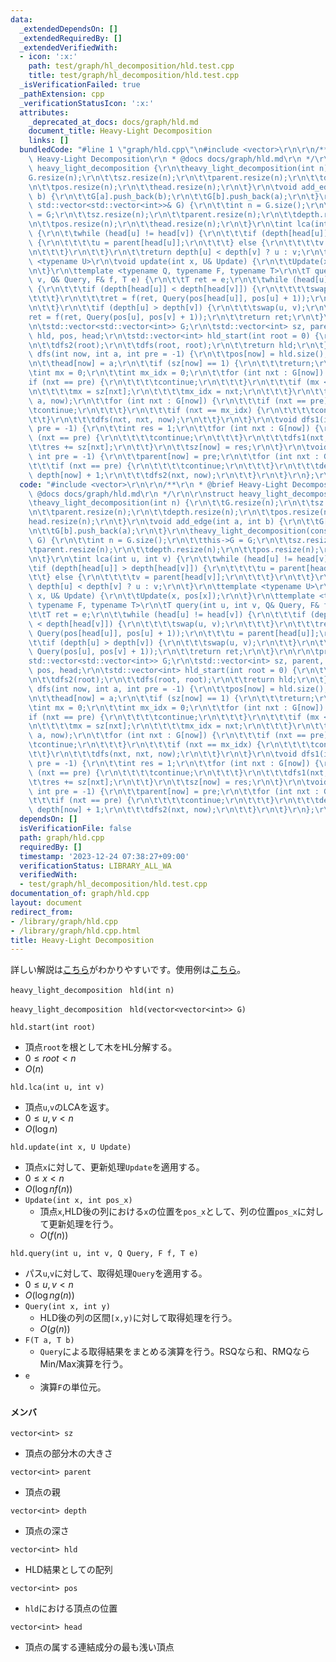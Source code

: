 ```yaml
---
data:
  _extendedDependsOn: []
  _extendedRequiredBy: []
  _extendedVerifiedWith:
  - icon: ':x:'
    path: test/graph/hl_decomposition/hld.test.cpp
    title: test/graph/hl_decomposition/hld.test.cpp
  _isVerificationFailed: true
  _pathExtension: cpp
  _verificationStatusIcon: ':x:'
  attributes:
    _deprecated_at_docs: docs/graph/hld.md
    document_title: Heavy-Light Decomposition
    links: []
  bundledCode: "#line 1 \"graph/hld.cpp\"\n#include <vector>\r\n\r\n/**\r\n * @brief\
    \ Heavy-Light Decomposition\r\n * @docs docs/graph/hld.md\r\n */\r\n\r\nstruct\
    \ heavy_light_decomposition {\r\n\theavy_light_decomposition(int n) {\r\n\t\t\
    G.resize(n);\r\n\t\tsz.resize(n);\r\n\t\tparent.resize(n);\r\n\t\tdepth.resize(n);\r\
    \n\t\tpos.resize(n);\r\n\t\thead.resize(n);\r\n\t}\r\n\tvoid add_edge(int a, int\
    \ b) {\r\n\t\tG[a].push_back(b);\r\n\t\tG[b].push_back(a);\r\n\t}\r\n\theavy_light_decomposition(const\
    \ std::vector<std::vector<int>>& G) {\r\n\t\tint n = G.size();\r\n\t\tthis->G\
    \ = G;\r\n\t\tsz.resize(n);\r\n\t\tparent.resize(n);\r\n\t\tdepth.resize(n);\r\
    \n\t\tpos.resize(n);\r\n\t\thead.resize(n);\r\n\t}\r\n\tint lca(int u, int v)\
    \ {\r\n\t\twhile (head[u] != head[v]) {\r\n\t\t\tif (depth[head[u]] > depth[head[v]])\
    \ {\r\n\t\t\t\tu = parent[head[u]];\r\n\t\t\t} else {\r\n\t\t\t\tv = parent[head[v]];\r\
    \n\t\t\t}\r\n\t\t}\r\n\t\treturn depth[u] < depth[v] ? u : v;\r\n\t}\r\n\ttemplate\
    \ <typename U>\r\n\tvoid update(int x, U& Update) {\r\n\t\tUpdate(x, pos[x]);\r\
    \n\t}\r\n\ttemplate <typename Q, typename F, typename T>\r\n\tT query(int u, int\
    \ v, Q& Query, F& f, T e) {\r\n\t\tT ret = e;\r\n\t\twhile (head[u] != head[v])\
    \ {\r\n\t\t\tif (depth[head[u]] < depth[head[v]]) {\r\n\t\t\t\tswap(u, v);\r\n\
    \t\t\t}\r\n\t\t\tret = f(ret, Query(pos[head[u]], pos[u] + 1));\r\n\t\t\tu = parent[head[u]];\r\
    \n\t\t}\r\n\t\tif (depth[u] > depth[v]) {\r\n\t\t\tswap(u, v);\r\n\t\t}\r\n\t\t\
    ret = f(ret, Query(pos[u], pos[v] + 1));\r\n\t\treturn ret;\r\n\t}\r\n\r\n\tprivate:\r\
    \n\tstd::vector<std::vector<int>> G;\r\n\tstd::vector<int> sz, parent, depth,\
    \ hld, pos, head;\r\n\tstd::vector<int> hld_start(int root = 0) {\r\n\t\tdfs1(root);\r\
    \n\t\tdfs2(root);\r\n\t\tdfs(root, root);\r\n\t\treturn hld;\r\n\t}\r\n\tvoid\
    \ dfs(int now, int a, int pre = -1) {\r\n\t\tpos[now] = hld.size();\r\n\t\thld.push_back(now);\r\
    \n\t\thead[now] = a;\r\n\t\tif (sz[now] == 1) {\r\n\t\t\treturn;\r\n\t\t}\r\n\t\
    \tint mx = 0;\r\n\t\tint mx_idx = 0;\r\n\t\tfor (int nxt : G[now]) {\r\n\t\t\t\
    if (nxt == pre) {\r\n\t\t\t\tcontinue;\r\n\t\t\t}\r\n\t\t\tif (mx < sz[nxt]) {\r\
    \n\t\t\t\tmx = sz[nxt];\r\n\t\t\t\tmx_idx = nxt;\r\n\t\t\t}\r\n\t\t}\r\n\t\tdfs(mx_idx,\
    \ a, now);\r\n\t\tfor (int nxt : G[now]) {\r\n\t\t\tif (nxt == pre) {\r\n\t\t\t\
    \tcontinue;\r\n\t\t\t}\r\n\t\t\tif (nxt == mx_idx) {\r\n\t\t\t\tcontinue;\r\n\t\
    \t\t}\r\n\t\t\tdfs(nxt, nxt, now);\r\n\t\t}\r\n\t}\r\n\tvoid dfs1(int now, int\
    \ pre = -1) {\r\n\t\tint res = 1;\r\n\t\tfor (int nxt : G[now]) {\r\n\t\t\tif\
    \ (nxt == pre) {\r\n\t\t\t\tcontinue;\r\n\t\t\t}\r\n\t\t\tdfs1(nxt, now);\r\n\t\
    \t\tres += sz[nxt];\r\n\t\t}\r\n\t\tsz[now] = res;\r\n\t}\r\n\tvoid dfs2(int now,\
    \ int pre = -1) {\r\n\t\tparent[now] = pre;\r\n\t\tfor (int nxt : G[now]) {\r\n\
    \t\t\tif (nxt == pre) {\r\n\t\t\t\tcontinue;\r\n\t\t\t}\r\n\t\t\tdepth[nxt] =\
    \ depth[now] + 1;\r\n\t\t\tdfs2(nxt, now);\r\n\t\t}\r\n\t}\r\n};\r\n"
  code: "#include <vector>\r\n\r\n/**\r\n * @brief Heavy-Light Decomposition\r\n *\
    \ @docs docs/graph/hld.md\r\n */\r\n\r\nstruct heavy_light_decomposition {\r\n\
    \theavy_light_decomposition(int n) {\r\n\t\tG.resize(n);\r\n\t\tsz.resize(n);\r\
    \n\t\tparent.resize(n);\r\n\t\tdepth.resize(n);\r\n\t\tpos.resize(n);\r\n\t\t\
    head.resize(n);\r\n\t}\r\n\tvoid add_edge(int a, int b) {\r\n\t\tG[a].push_back(b);\r\
    \n\t\tG[b].push_back(a);\r\n\t}\r\n\theavy_light_decomposition(const std::vector<std::vector<int>>&\
    \ G) {\r\n\t\tint n = G.size();\r\n\t\tthis->G = G;\r\n\t\tsz.resize(n);\r\n\t\
    \tparent.resize(n);\r\n\t\tdepth.resize(n);\r\n\t\tpos.resize(n);\r\n\t\thead.resize(n);\r\
    \n\t}\r\n\tint lca(int u, int v) {\r\n\t\twhile (head[u] != head[v]) {\r\n\t\t\
    \tif (depth[head[u]] > depth[head[v]]) {\r\n\t\t\t\tu = parent[head[u]];\r\n\t\
    \t\t} else {\r\n\t\t\t\tv = parent[head[v]];\r\n\t\t\t}\r\n\t\t}\r\n\t\treturn\
    \ depth[u] < depth[v] ? u : v;\r\n\t}\r\n\ttemplate <typename U>\r\n\tvoid update(int\
    \ x, U& Update) {\r\n\t\tUpdate(x, pos[x]);\r\n\t}\r\n\ttemplate <typename Q,\
    \ typename F, typename T>\r\n\tT query(int u, int v, Q& Query, F& f, T e) {\r\n\
    \t\tT ret = e;\r\n\t\twhile (head[u] != head[v]) {\r\n\t\t\tif (depth[head[u]]\
    \ < depth[head[v]]) {\r\n\t\t\t\tswap(u, v);\r\n\t\t\t}\r\n\t\t\tret = f(ret,\
    \ Query(pos[head[u]], pos[u] + 1));\r\n\t\t\tu = parent[head[u]];\r\n\t\t}\r\n\
    \t\tif (depth[u] > depth[v]) {\r\n\t\t\tswap(u, v);\r\n\t\t}\r\n\t\tret = f(ret,\
    \ Query(pos[u], pos[v] + 1));\r\n\t\treturn ret;\r\n\t}\r\n\r\n\tprivate:\r\n\t\
    std::vector<std::vector<int>> G;\r\n\tstd::vector<int> sz, parent, depth, hld,\
    \ pos, head;\r\n\tstd::vector<int> hld_start(int root = 0) {\r\n\t\tdfs1(root);\r\
    \n\t\tdfs2(root);\r\n\t\tdfs(root, root);\r\n\t\treturn hld;\r\n\t}\r\n\tvoid\
    \ dfs(int now, int a, int pre = -1) {\r\n\t\tpos[now] = hld.size();\r\n\t\thld.push_back(now);\r\
    \n\t\thead[now] = a;\r\n\t\tif (sz[now] == 1) {\r\n\t\t\treturn;\r\n\t\t}\r\n\t\
    \tint mx = 0;\r\n\t\tint mx_idx = 0;\r\n\t\tfor (int nxt : G[now]) {\r\n\t\t\t\
    if (nxt == pre) {\r\n\t\t\t\tcontinue;\r\n\t\t\t}\r\n\t\t\tif (mx < sz[nxt]) {\r\
    \n\t\t\t\tmx = sz[nxt];\r\n\t\t\t\tmx_idx = nxt;\r\n\t\t\t}\r\n\t\t}\r\n\t\tdfs(mx_idx,\
    \ a, now);\r\n\t\tfor (int nxt : G[now]) {\r\n\t\t\tif (nxt == pre) {\r\n\t\t\t\
    \tcontinue;\r\n\t\t\t}\r\n\t\t\tif (nxt == mx_idx) {\r\n\t\t\t\tcontinue;\r\n\t\
    \t\t}\r\n\t\t\tdfs(nxt, nxt, now);\r\n\t\t}\r\n\t}\r\n\tvoid dfs1(int now, int\
    \ pre = -1) {\r\n\t\tint res = 1;\r\n\t\tfor (int nxt : G[now]) {\r\n\t\t\tif\
    \ (nxt == pre) {\r\n\t\t\t\tcontinue;\r\n\t\t\t}\r\n\t\t\tdfs1(nxt, now);\r\n\t\
    \t\tres += sz[nxt];\r\n\t\t}\r\n\t\tsz[now] = res;\r\n\t}\r\n\tvoid dfs2(int now,\
    \ int pre = -1) {\r\n\t\tparent[now] = pre;\r\n\t\tfor (int nxt : G[now]) {\r\n\
    \t\t\tif (nxt == pre) {\r\n\t\t\t\tcontinue;\r\n\t\t\t}\r\n\t\t\tdepth[nxt] =\
    \ depth[now] + 1;\r\n\t\t\tdfs2(nxt, now);\r\n\t\t}\r\n\t}\r\n};\r\n"
  dependsOn: []
  isVerificationFile: false
  path: graph/hld.cpp
  requiredBy: []
  timestamp: '2023-12-24 07:38:27+09:00'
  verificationStatus: LIBRARY_ALL_WA
  verifiedWith:
  - test/graph/hl_decomposition/hld.test.cpp
documentation_of: graph/hld.cpp
layout: document
redirect_from:
- /library/graph/hld.cpp
- /library/graph/hld.cpp.html
title: Heavy-Light Decomposition
---
```

詳しい解説は[こちら](https://hcpc-hokudai.github.io/archive/graph_tree_001.pdf)がわかりやすいです。使用例は[こちら](https://atcoder.jp/contests/abc294/submissions/46419196)。

```heavy_light_decomposition　hld(int n)```

```heavy_light_decomposition　hld(vector<vector<int>> G)```



```hld.start(int root)```
- 頂点`root`を根として木をHL分解する。
- $0\le root<n$
- $O(n)$


```hld.lca(int u, int v)```
- 頂点`u`,`v`のLCAを返す。
- $0\le u, v < n$
- $O(\log{n})$

```hld.update(int x, U Update)```
- 頂点`x`に対して、更新処理`Update`を適用する。
- $0\le x < n$
- $O(\log{n}f(n))$
- ```Update(int x, int pos_x)```
	- 頂点`x`,HLD後の列における`x`の位置を`pos_x`として、列の位置`pos_x`に対して更新処理を行う。
	- $O(f(n))$

```hld.query(int u, int v, Q Query, F f, T e)```
- パス`u`,`v`に対して、取得処理`Query`を適用する。
- $0\le u, v < n$
- $O(\log{n}g(n))$
- ```Query(int x, int y)```
	- HLD後の列の区間`[x,y)`に対して取得処理を行う。
	- $O(g(n))$
- ```F(T a, T b)```
	- `Query`による取得結果をまとめる演算を行う。RSQなら和、RMQならMin/Max演算を行う。
- ```e```
	- 演算`F`の単位元。

#### メンバ
`vector<int> sz`
- 頂点の部分木の大きさ

`vector<int> parent`
- 頂点の親

`vector<int> depth`
- 頂点の深さ

`vector<int> hld`
- HLD結果としての配列

`vector<int> pos`
- `hld`における頂点の位置

`vector<int> head`
- 頂点の属する連結成分の最も浅い頂点